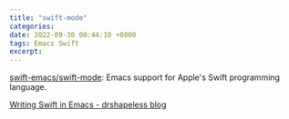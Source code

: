 ```yaml
---
title: "swift-mode"
categories: 
date: 2022-09-30 00:44:10 +0800
tags: Emacs Swift
excerpt: 
---
```


[swift-emacs/swift-mode](https://github.com/swift-emacs/swift-mode): Emacs support for Apple's Swift programming language.


[Writing Swift in Emacs - drshapeless blog](https://blog.drshapeless.com/posts/writing-swift-in-emacs.html)









